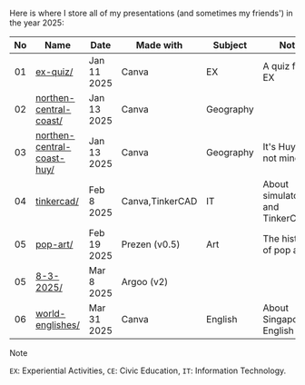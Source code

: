 Here is where I store all of my presentations (and sometimes my friends') in the year 2025:

| No  | Name                                                        | Date        | Made with     | Subject     | Note                            |
| :-: | ----------------------------------------------------------- | ----------- | ------------- | ----------- | ------------------------------- |
| 01  | [ex-quiz/](./2025/ex-quiz)                                  | Jan 11 2025 | Canva         | EX          | A quiz for EX                   |
| 02  | [northen-central-coast/](./2025/northen-central-coast)      | Jan 13 2025 | Canva         | Geography   |                                 |
| 03  |[northen-central-coast-huy/](./2025/northen-central-coast-huy)|Jan 13 2025 | Canva         | Geography   | It's Huy's, not mine:)          |
| 04  | [tinkercad/](./2025/tinkercad)                              | Feb 8 2025  |Canva,TinkerCAD| IT          | About simulators and TinkerCAD  |
| 05  | [pop-art/](./2025/pop-art)                                  | Feb 19 2025 | Prezen (v0.5) | Art         | The history of pop art          |
| 05  | [8-3-2025/](./2025/8-3-2025)                                | Mar 8 2025  | Argoo (v2)    |             |                                 |
| 06  | [world-englishes/](./2025/world-englishes)                  | Mar 31 2025 | Canva         | English     | About Singaporean English       |

> [!NOTE]
> `EX`: Experiential Activities, `CE`: Civic Education, `IT`: Information Technology.
